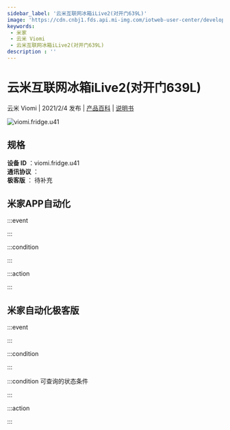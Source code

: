 ```yaml
---
sidebar_label: '云米互联网冰箱iLive2(对开门639L)'
image: 'https://cdn.cnbj1.fds.api.mi-img.com/iotweb-user-center/developer_1679048994774tuiA0cue.png?GalaxyAccessKeyId=AKVGLQWBOVIRQ3XLEW&Expires=9223372036854775807&Signature=ShCBIsNWrhTB3ELD6bUfMcULByo='
keywords: 
 - 米家
 - 云米 Viomi
 - 云米互联网冰箱iLive2(对开门639L)
description : ''
---
```

# 云米互联网冰箱iLive2(对开门639L)

云米 Viomi | 2021/2/4 发布 | [产品百科](https://home.mi.com/webapp/content/baike/product/index.html?model=viomi.fridge.u41/) | [说明书](https://home.mi.com/views/introduction.html?model=viomi.fridge.u41&region=cn)

![viomi.fridge.u41](https://cdn.cnbj1.fds.api.mi-img.com/iotweb-user-center/developer_1679048994774tuiA0cue.png?GalaxyAccessKeyId=AKVGLQWBOVIRQ3XLEW&Expires=9223372036854775807&Signature=ShCBIsNWrhTB3ELD6bUfMcULByo=)

## 规格  
> 
**设备 ID** ：viomi.fridge.u41  
**通讯协议** ：  
**极客版**  ： 待补充 


## 米家APP自动化  

:::event  

:::

:::condition  

:::

:::action   

:::

## 米家自动化极客版  

:::event  

:::

:::condition  

:::

:::condition 可查询的状态条件  

:::

:::action  

:::

        
